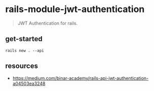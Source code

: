# rails-module-jwt-authentication
> JWT Authentication for rails.

## get-started
```shell
rails new . --api
```

## resources
- https://medium.com/binar-academy/rails-api-jwt-authentication-a04503ea3248